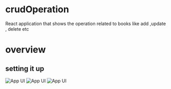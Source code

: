 # crudOperation
React application that shows the operation related to books like add ,update , delete etc 

# overview


## setting it up

![App UI](gitimages/booksystem.png)
![App UI](gitimages/booksystem1.png)
![App UI](gitimages/booksystem2.png)



